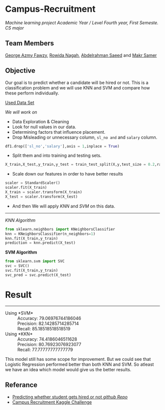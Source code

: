 # Campus-Recruitment

*Machine learning project
Academic Year / Level Fourth year, First Semeste.
CS major*


## Team Members

[George Azmy Fawzy](https://github.com/MrGaFs), [Rowida Nagah](https://github.com/Rowida46), [Abdelrahman Saeed](https://github.com/AbdelrahmanSaeed11) and [Makr Samer](#)


## Objective 
  
  Our goal is to predict whether a candidate will be hired or not. This is a classification problem and we will use KNN and SVM and compare how these perform individually.

[Used Data Set](https://www.kaggle.com/aayushmishra1512/campus-recruitment-logistic-knn-svm/data)


*We will work on*
-  Data Exploration & Cleaning
-  Look for null values in our data.
-  Determining factors that influence placement.
-  Drop Misleading or unnecessary column, `sl_no and` and `salary` column.
```python
df1.drop(['sl_no','salary'],axis = 1,inplace = True)
 ```
-  Split them and into training and testing sets.
```python
X_train,X_test,y_train,y_test = train_test_split(X,y,test_size = 0.2,random_state = 101)

```
-  Scale down our features in order to have better results
```python
scaler = StandardScaler()
scaler.fit(X_train)
X_train = scaler.transform(X_train)
X_test = scaler.transform(X_test)
```

- And then We will apply *KNN* and *SVM* on this data.

---


**KNN* Algorithm*
```python
from sklearn.neighbors import KNeighborsClassifier
knn = KNeighborsClassifier(n_neighbors=1)
knn.fit(X_train,y_train)
prediction = knn.predict(X_test)
```



**SVM Algorithm**
```python
from sklearn.svm import SVC
svc = SVC()
svc.fit(X_train,y_train)
svc_pred = svc.predict(X_test)
```

# Result
---

<dl>
  <dt>Using *SVM*</dt>
  <dd>Accuracy: 79.06976744186046
  <dd>Precision: 82.14285714285714</dd>
  <dd>Recall: 85.18518518518519</dd>
  <dt>Using *KKN*</dt>
  <dd>Accuracy: 74.4186046511628</dd>
  <dd>Precision: 80.76923076923077</dd>
  <dd>Recall: 77.77777777777779</dd>
</dl>

This model still has some scope for improvement. But we could see that Logistic Regression performed better than both KNN and SVM. So atleast we have an idea which model would give us the better results.


## Referance 

- [Predicting whether student gets hired or not *github Repo*](https://github.com/Nanasei878/Campus-Recruitment)
- [Campus Recruitment Kaggle Challenge](https://www.kaggle.com/benroshan/factors-affecting-campus-placement)
